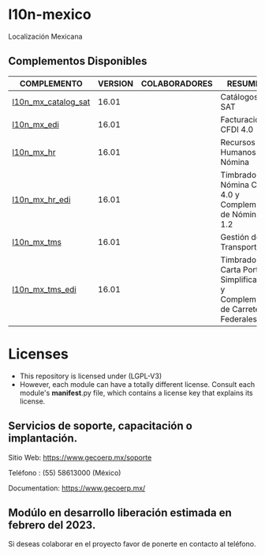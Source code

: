 # l10n-mexico
Localización Mexicana

## Complementos Disponibles
| COMPLEMENTO | VERSION | COLABORADORES | RESUMEN | LICENCIA |
| ------ | ------ | ------ | ------ | ------ |
| [l10n_mx_catalog_sat](https://github.com/gecoerp/l10n-mexico/tree/main/l10n_mx_catalog_sat) | 16.01 | | Catálogos SAT | [OPL-1](https://www.gnu.org/licenses/license-list.html#OpenContentL) |
| [l10n_mx_edi](https://github.com/gecoerp/l10n-mexico/tree/main/l10n_mx_edi) | 16.01 | | Facturación CFDI 4.0 | [OPL-1](https://www.gnu.org/licenses/license-list.html#OpenContentL) |
| [l10n_mx_hr](https://github.com/gecoerp/l10n-mexico/tree/main/l10n_mx_hr) | 16.01 | | Recursos Humanos y Nómina | [OPL-1](https://www.gnu.org/licenses/license-list.html#OpenContentL) |
| [l10n_mx_hr_edi](https://github.com/gecoerp/l10n-mexico/tree/main/l10n_mx_hr_edi) | 16.01 | | Timbrado de Nómina CFDI 4.0 y Complemento de Nómina 1.2 | [OPL-1](https://www.gnu.org/licenses/license-list.html#OpenContentL) |
| [l10n_mx_tms](https://github.com/gecoerp/l10n-mexico/tree/main/l10n_mx_tms) | 16.01 | | Gestión de Transporte | [OPL-1](https://www.gnu.org/licenses/license-list.html#OpenContentL) |
| [l10n_mx_tms_edi](https://github.com/gecoerp/l10n-mexico/tree/main/l10n_mx_tms_edi) | 16.01 | | Timbrado de Carta Porte Simplificada y Complemento de Carreteras Federales | [OPL-1](https://www.gnu.org/licenses/license-list.html#OpenContentL) |

# Licenses
* This repository is licensed under (LGPL-V3)
* However, each module can have a totally different license. Consult each module's __manifest__.py file, which contains a license key that explains its license.

## Servicios de soporte, capacitación o implantación.
Sitio Web: https://www.gecoerp.mx/soporte

Teléfono : (55) 58613000 (México)

Documentation: https://www.gecoerp.mx/

## Modúlo en desarrollo liberación estimada en febrero del 2023.
Si deseas colaborar en el proyecto favor de ponerte en contacto al teléfono. 
